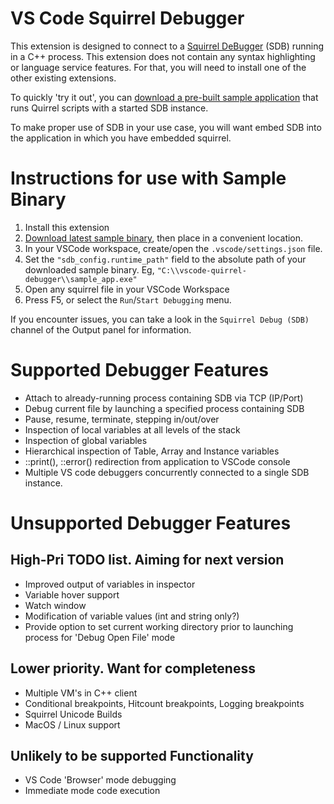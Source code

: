 # VS Code Squirrel Debugger
This extension is designed to connect to a [Squirrel DeBugger](https://github.com/leweaver/squirrel-debug-server) (SDB) running in a C++ process. This extension does not contain any syntax highlighting or language service features. For that, you will need to install one of the other existing extensions.

To quickly 'try it out', you can [download a pre-built sample application](https://github.com/leweaver/squirrel-debug-server/releases/) that runs Quirrel scripts with a started SDB instance.

To make proper use of SDB in your use case, you will want embed SDB into the application in which you have embedded squirrel.

# Instructions for use with Sample Binary
1. Install this extension
1. [Download latest sample binary](https://github.com/leweaver/squirrel-debug-server/releases/), then place in a convenient location.
1. In your VSCode workspace, create/open the `.vscode/settings.json` file.
1. Set the `"sdb_config.runtime_path"` field to the absolute path of your downloaded sample binary. Eg, `"C:\\vscode-quirrel-debugger\\sample_app.exe"`
1. Open any squirrel file in your VSCode Workspace
1. Press F5, or select the `Run`/`Start Debugging` menu.

If you encounter issues, you can take a look in the `Squirrel Debug (SDB)` channel of the Output panel for information. 

# Supported Debugger Features
- Attach to already-running process containing SDB via TCP (IP/Port)
- Debug current file by launching a specified process containing SDB
- Pause, resume, terminate, stepping in/out/over
- Inspection of local variables at all levels of the stack
- Inspection of global variables
- Hierarchical inspection of Table, Array and Instance variables
- ::print(), ::error() redirection from application to VSCode console
- Multiple VS code debuggers concurrently connected to a single SDB instance.

# Unsupported Debugger Features
## High-Pri TODO list. Aiming for next version
- Improved output of variables in inspector
- Variable hover support
- Watch window
- Modification of variable values (int and string only?)
- Provide option to set current working directory prior to launching process for 'Debug Open File' mode

## Lower priority. Want for completeness
- Multiple VM's in C++ client
- Conditional breakpoints, Hitcount breakpoints, Logging breakpoints
- Squirrel Unicode Builds
- MacOS / Linux support

## Unlikely to be supported Functionality
- VS Code 'Browser' mode debugging
- Immediate mode code execution
